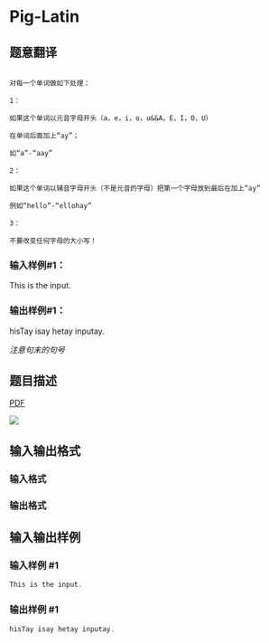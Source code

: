 # Pig-Latin

## 题意翻译

```

对每一个单词做如下处理：

1：

如果这个单词以元音字母开头（a，e，i，o，u&&A，E，I，O，U）

在单词后面加上“ay”；

如“a”-“aay”

2：

如果这个单词以辅音字母开头（不是元音的字母）把第一个字母放到最后在加上“ay”

例如“hello”-“ellohay”

3：

不要改变任何字母的大小写！

```

### 输入样例#1：

This is the input.

### 输出样例#1：

hisTay isay hetay inputay.

_注意句末的句号_ 

## 题目描述

[problemUrl]: https://uva.onlinejudge.org/index.php?option=com_onlinejudge&Itemid=8&category=6&page=show_problem&problem=433

[PDF](https://uva.onlinejudge.org/external/4/p492.pdf)

![](https://cdn.luogu.com.cn/upload/vjudge_pic/UVA492/51e41abe7094037f513c8a2cef97d083bd74365a.png)

## 输入输出格式

### 输入格式

### 输出格式

## 输入输出样例

### 输入样例 #1

```cpp
This is the input.
```


### 输出样例 #1

```cpp
hisTay isay hetay inputay.
```


